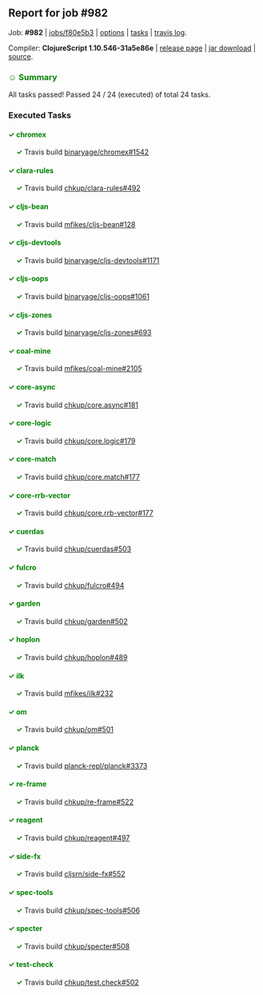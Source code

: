 ## Report for job #982

Job: **#982** | [jobs/f80e5b3](https://github.com/cljs-oss/canary/commit/f80e5b3cf6663ce031c37a54fcc8a70e626b7866) | [options](options.edn) | [tasks](tasks.edn) | [travis log](https://travis-ci.org/cljs-oss/canary/builds/548343271).

Compiler: **ClojureScript 1.10.546-31a5e86e** | [release page](https://github.com/cljs-oss/canary/releases/tag/r1.10.546-31a5e86e) | [jar download](https://github.com/cljs-oss/canary/releases/download/r1.10.546-31a5e86e/clojurescript-1.10.546-31a5e86e.jar) | [source](https://github.com/mfikes/clojurescript/commit/31a5e86e10b08569b4652f61d1c9fc54c4f3eb8f).

### <b style='color:green'>☺ Summary</b>

All tasks passed! Passed 24 / 24 (executed) of total 24 tasks.

### Executed Tasks

#### <b style='color:green'>&#x2713; chromex</b>
&nbsp;&nbsp;&nbsp;&nbsp;<b style='color:green'>&#x2713;</b> Travis build [binaryage/chromex#1542](https://travis-ci.org/binaryage/chromex/builds/548344905)<br>

#### <b style='color:green'>&#x2713; clara-rules</b>
&nbsp;&nbsp;&nbsp;&nbsp;<b style='color:green'>&#x2713;</b> Travis build [chkup/clara-rules#492](https://travis-ci.org/chkup/clara-rules/builds/548344907)<br>

#### <b style='color:green'>&#x2713; cljs-bean</b>
&nbsp;&nbsp;&nbsp;&nbsp;<b style='color:green'>&#x2713;</b> Travis build [mfikes/cljs-bean#128](https://travis-ci.org/mfikes/cljs-bean/builds/548344909)<br>

#### <b style='color:green'>&#x2713; cljs-devtools</b>
&nbsp;&nbsp;&nbsp;&nbsp;<b style='color:green'>&#x2713;</b> Travis build [binaryage/cljs-devtools#1171](https://travis-ci.org/binaryage/cljs-devtools/builds/548344915)<br>

#### <b style='color:green'>&#x2713; cljs-oops</b>
&nbsp;&nbsp;&nbsp;&nbsp;<b style='color:green'>&#x2713;</b> Travis build [binaryage/cljs-oops#1061](https://travis-ci.org/binaryage/cljs-oops/builds/548344919)<br>

#### <b style='color:green'>&#x2713; cljs-zones</b>
&nbsp;&nbsp;&nbsp;&nbsp;<b style='color:green'>&#x2713;</b> Travis build [binaryage/cljs-zones#693](https://travis-ci.org/binaryage/cljs-zones/builds/548344929)<br>

#### <b style='color:green'>&#x2713; coal-mine</b>
&nbsp;&nbsp;&nbsp;&nbsp;<b style='color:green'>&#x2713;</b> Travis build [mfikes/coal-mine#2105](https://travis-ci.org/mfikes/coal-mine/builds/548344935)<br>

#### <b style='color:green'>&#x2713; core-async</b>
&nbsp;&nbsp;&nbsp;&nbsp;<b style='color:green'>&#x2713;</b> Travis build [chkup/core.async#181](https://travis-ci.org/chkup/core.async/builds/548345005)<br>

#### <b style='color:green'>&#x2713; core-logic</b>
&nbsp;&nbsp;&nbsp;&nbsp;<b style='color:green'>&#x2713;</b> Travis build [chkup/core.logic#179](https://travis-ci.org/chkup/core.logic/builds/548345034)<br>

#### <b style='color:green'>&#x2713; core-match</b>
&nbsp;&nbsp;&nbsp;&nbsp;<b style='color:green'>&#x2713;</b> Travis build [chkup/core.match#177](https://travis-ci.org/chkup/core.match/builds/548345057)<br>

#### <b style='color:green'>&#x2713; core-rrb-vector</b>
&nbsp;&nbsp;&nbsp;&nbsp;<b style='color:green'>&#x2713;</b> Travis build [chkup/core.rrb-vector#177](https://travis-ci.org/chkup/core.rrb-vector/builds/548345059)<br>

#### <b style='color:green'>&#x2713; cuerdas</b>
&nbsp;&nbsp;&nbsp;&nbsp;<b style='color:green'>&#x2713;</b> Travis build [chkup/cuerdas#503](https://travis-ci.org/chkup/cuerdas/builds/548345061)<br>

#### <b style='color:green'>&#x2713; fulcro</b>
&nbsp;&nbsp;&nbsp;&nbsp;<b style='color:green'>&#x2713;</b> Travis build [chkup/fulcro#494](https://travis-ci.org/chkup/fulcro/builds/548345065)<br>

#### <b style='color:green'>&#x2713; garden</b>
&nbsp;&nbsp;&nbsp;&nbsp;<b style='color:green'>&#x2713;</b> Travis build [chkup/garden#502](https://travis-ci.org/chkup/garden/builds/548345073)<br>

#### <b style='color:green'>&#x2713; hoplon</b>
&nbsp;&nbsp;&nbsp;&nbsp;<b style='color:green'>&#x2713;</b> Travis build [chkup/hoplon#489](https://travis-ci.org/chkup/hoplon/builds/548345075)<br>

#### <b style='color:green'>&#x2713; ilk</b>
&nbsp;&nbsp;&nbsp;&nbsp;<b style='color:green'>&#x2713;</b> Travis build [mfikes/ilk#232](https://travis-ci.org/mfikes/ilk/builds/548345096)<br>

#### <b style='color:green'>&#x2713; om</b>
&nbsp;&nbsp;&nbsp;&nbsp;<b style='color:green'>&#x2713;</b> Travis build [chkup/om#501](https://travis-ci.org/chkup/om/builds/548345092)<br>

#### <b style='color:green'>&#x2713; planck</b>
&nbsp;&nbsp;&nbsp;&nbsp;<b style='color:green'>&#x2713;</b> Travis build [planck-repl/planck#3373](https://travis-ci.org/planck-repl/planck/builds/548345135)<br>

#### <b style='color:green'>&#x2713; re-frame</b>
&nbsp;&nbsp;&nbsp;&nbsp;<b style='color:green'>&#x2713;</b> Travis build [chkup/re-frame#522](https://travis-ci.org/chkup/re-frame/builds/548345199)<br>

#### <b style='color:green'>&#x2713; reagent</b>
&nbsp;&nbsp;&nbsp;&nbsp;<b style='color:green'>&#x2713;</b> Travis build [chkup/reagent#497](https://travis-ci.org/chkup/reagent/builds/548345142)<br>

#### <b style='color:green'>&#x2713; side-fx</b>
&nbsp;&nbsp;&nbsp;&nbsp;<b style='color:green'>&#x2713;</b> Travis build [cljsrn/side-fx#552](https://travis-ci.org/cljsrn/side-fx/builds/548345102)<br>

#### <b style='color:green'>&#x2713; spec-tools</b>
&nbsp;&nbsp;&nbsp;&nbsp;<b style='color:green'>&#x2713;</b> Travis build [chkup/spec-tools#506](https://travis-ci.org/chkup/spec-tools/builds/548345220)<br>

#### <b style='color:green'>&#x2713; specter</b>
&nbsp;&nbsp;&nbsp;&nbsp;<b style='color:green'>&#x2713;</b> Travis build [chkup/specter#508](https://travis-ci.org/chkup/specter/builds/548345168)<br>

#### <b style='color:green'>&#x2713; test-check</b>
&nbsp;&nbsp;&nbsp;&nbsp;<b style='color:green'>&#x2713;</b> Travis build [chkup/test.check#502](https://travis-ci.org/chkup/test.check/builds/548345210)<br>